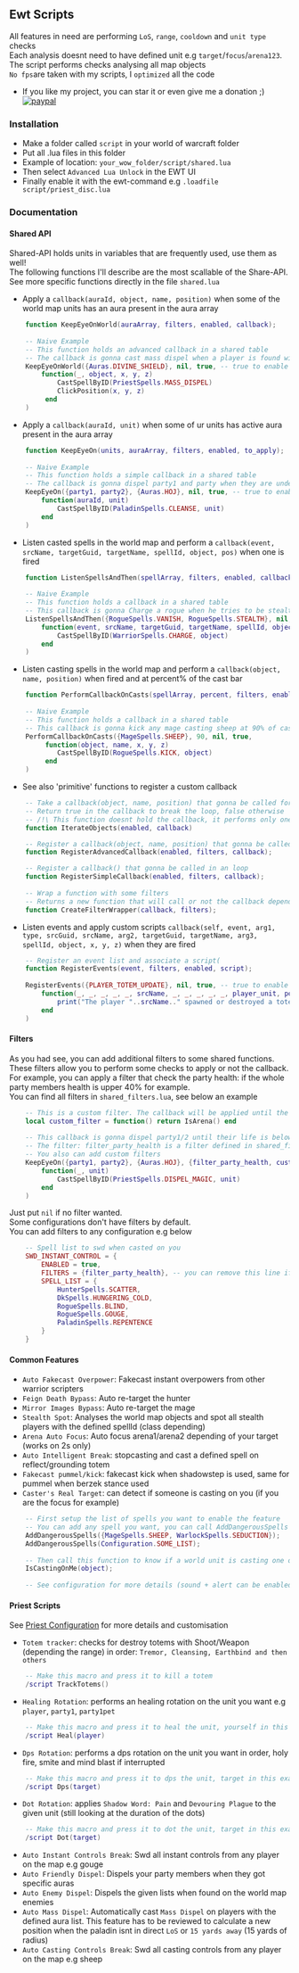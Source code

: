 ## Ewt Scripts

All features in need are performing `LoS`, `range`, `cooldown` and `unit type` checks  
Each analysis doesnt need to have defined unit e.g `target`/`focus`/`arena123`. The script performs checks analysing all map objects  
`No fps`are taken with my scripts, I `optimized` all the code

* If you like my project, you can star it or even give me a donation ;)  
[![paypal](https://www.paypalobjects.com/en_US/i/btn/btn_donateCC_LG.gif)](https://www.paypal.com/cgi-bin/webscr?cmd=_s-xclick&hosted_button_id=SHFWRJ56GGZDE)

### Installation

* Make a folder called `script` in your world of warcraft folder  
* Put all .lua files in this folder
* Example of location: `your_wow_folder/script/shared.lua`
* Then select `Advanced Lua Unlock` in the EWT UI
* Finally enable it with the ewt-command e.g `.loadfile script/priest_disc.lua`

### Documentation

#### Shared API

Shared-API holds units in variables that are frequently used, use them as well!  
The following functions I'll describe are the most scallable of the Share-API.
See more specific functions directly in the file `shared.lua`

* Apply a `callback(auraId, object, name, position)` when some of the world map units has an aura present in the aura array
````lua
    function KeepEyeOnWorld(auraArray, filters, enabled, callback);
    
    -- Naive Example
    -- This function holds an advanced callback in a shared table 
    -- The callback is gonna cast mass dispel when a player is found with divine shield in the world map
    KeepEyeOnWorld({Auras.DIVINE_SHIELD}, nil, true, -- true to enable the feature
        function(_, object, x, y, z)
            CastSpellByID(PriestSpells.MASS_DISPEL)
            ClickPosition(x, y, z)
         end
    )
````

* Apply a `callback(auraId, unit)` when some of ur units has active aura present in the aura array
````lua
    function KeepEyeOn(units, auraArray, filters, enabled, to_apply);
    
    -- Naive Example
    -- This function holds a simple callback in a shared table
    -- The callback is gonna dispel party1 and party when they are under HOJ
    KeepEyeOn({party1, party2}, {Auras.HOJ}, nil, true, -- true to enable the feature
        function(auraId, unit)
            CastSpellByID(PaladinSpells.CLEANSE, unit)
        end
    )
````

* Listen casted spells in the world map and perform a `callback(event, srcName, targetGuid, targetName, spellId, object, pos)` when one is fired
````lua
    function ListenSpellsAndThen(spellArray, filters, enabled, callback);
    
    -- Naive Example
    -- This function holds a callback in a shared table
    -- This callback is gonna Charge a rogue when he tries to be stealth
    ListenSpellsAndThen({RogueSpells.VANISH, RogueSpells.STEALTH}, nil, true, -- true to enable the feature
        function(event, srcName, targetGuid, targetName, spellId, object, x, y, z)
            CastSpellByID(WarriorSpells.CHARGE, object)
        end
    )
````

* Listen casting spells in the world map and perform a `callback(object, name, position)` when fired and at percent% of the cast bar
```lua
    function PerformCallbackOnCasts(spellArray, percent, filters, enabled, callback);
    
    -- Naive Example
    -- This function holds a callback in a shared table
    -- This callback is gonna kick any mage casting sheep at 90% of castbar
    PerformCallbackOnCasts({MageSpells.SHEEP}, 90, nil, true,
         function(object, name, x, y, z)
            CastSpellByID(RogueSpells.KICK, object)
         end
    )
```

* See also 'primitive' functions to register a custom callback
````lua
    -- Take a callback(object, name, position) that gonna be called for each map object.
    -- Return true in the callback to break the loop, false otherwise
    -- /!\ This function doesnt hold the callback, it performs only one loop
    function IterateObjects(enabled, callback)

    -- Register a callback(object, name, position) that gonna be called while iterating world map objects
    function RegisterAdvancedCallback(enabled, filters, callback);

    -- Register a callback() that gonna be called in an loop
    function RegisterSimpleCallback(enabled, filters, callback);
    
    -- Wrap a function with some filters
    -- Returns a new function that will call or not the callback depending if all the filters returned true
    function CreateFilterWrapper(callback, filters);
````

* Listen events and apply custom scripts `callback(self, event, arg1, type, srcGuid, srcName, arg2, targetGuid, targetName, arg3, spellId, object, x, y, z)` when they are fired
```lua
    -- Register an event list and associate a script(
    function RegisterEvents(event, filters, enabled, script);
    
    RegisterEvents({PLAYER_TOTEM_UPDATE}, nil, true, -- true to enable the feature
        function(_, _, _, _, _, srcName, _, _, _, _, _, player_unit, posx, posy, posz)
            print("The player "..srcName.." spawned or destroyed a totem")
        end
    )
```

#### Filters

As you had see, you can add additional filters to some shared functions.  
These filters allow you to perform some checks to apply or not the callback.  
For example, you can apply a filter that check the party health: if the whole party members health is upper 40% for example.  
You can find all filters in `shared_filters.lua`, see below an example

```lua
    -- This is a custom filter. The callback will be applied until the player isnt in arena
    local custom_filter = function() return IsArena() end
    
    -- This callback is gonna dispel party1/2 until their life is below 40%
    -- The filter: filter_party_health is a filter defined in shared_filters.lua
    -- You also can add custom filters
    KeepEyeOn({party1, party2}, {Auras.HOJ}, {filter_party_health, custom_filter}, true,
        function(_, unit)
            CastSpellByID(PriestSpells.DISPEL_MAGIC, unit)
        end
    )
```

Just put `nil` if no filter wanted.  
Some configurations don't have filters by default.  
You can add filters to any configuration e.g below  
```lua
    -- Spell list to swd when casted on you
    SWD_INSTANT_CONTROL = {
        ENABLED = true,
        FILTERS = {filter_party_health}, -- you can remove this line if you dont want any filter
        SPELL_LIST = {
            HunterSpells.SCATTER,
            DkSpells.HUNGERING_COLD,
            RogueSpells.BLIND,
            RogueSpells.GOUGE,
            PaladinSpells.REPENTENCE
        }
    }
```

#### Common Features

* `Auto Fakecast Overpower`: Fakecast instant overpowers from other warrior scripters
* `Feign Death Bypass`: Auto re-target the hunter
* `Mirror Images Bypass`: Auto re-target the mage
* `Stealth Spot`: Analyses the world map objects and spot all stealth players with the defined spellId (class depending)
* `Arena Auto Focus`: Auto focus arena1/arena2 depending of your target (works on 2s only)
* `Auto Intelligent Break`: stopcasting and cast a defined spell on reflect/grounding totem
* `Fakecast pummel/kick`: fakecast kick when shadowstep is used, same for pummel when berzek stance used
* `Caster's Real Target`: can detect if someone is casting on you (if you are the focus for example)
```lua
    -- First setup the list of spells you want to enable the feature
    -- You can add any spell you want, you can call AddDangerousSpells as much as you want
    AddDangerousSpells({MageSpells.SHEEP, WarlockSpells.SEDUCTION});
    AddDangerousSpells(Configuration.SOME_LIST);
    
    -- Then call this function to know if a world unit is casting one of these spells on you ;)
    IsCastingOnMe(object);
    
    -- See configuration for more details (sound + alert can be enabled/disabled)
```
#### Priest Scripts

See [Priest Configuration](https://github.com/Romain-P/Ewt-Scripts/blob/master/priest_disc.lua#L8) for more details and customisation

* `Totem tracker`: checks for destroy totems with Shoot/Weapon (depending the range) in order: `Tremor, Cleansing, Earthbind and then others`
```lua
    -- Make this macro and press it to kill a totem
    /script TrackTotems()
```
* `Healing Rotation`: performs an healing rotation on the unit you want e.g `player`, `party1`, `party1pet`
```lua
    -- Make this macro and press it to heal the unit, yourself in this example
    /script Heal(player)
```
* `Dps Rotation`: performs a dps rotation on the unit you want in order, holy fire, smite and mind blast if interrupted
```lua
    -- Make this macro and press it to dps the unit, target in this example
    /script Dps(target)
```
* `Dot Rotation`: applies `Shadow Word: Pain` and `Devouring Plague` to the given unit (still looking at the duration of the dots)
```lua
    -- Make this macro and press it to dot the unit, target in this example
    /script Dot(target)
```
* `Auto Instant Controls Break`: Swd all instant controls from any player on the map e.g gouge
* `Auto Friendly Dispel`: Dispels your party members when they got specific auras
* `Auto Enemy Dispel`: Dispels the given lists when found on the world map enemies
* `Auto Mass Dispel`: Automatically cast `Mass Dispel` on players with the defined aura list. This feature has to be reviewed to calculate a new position when the paladin isnt in direct `LoS` or `15 yards away` (15 yards of radius)
* `Auto Casting Controls Break`: Swd all casting controls from any player on the map e.g sheep